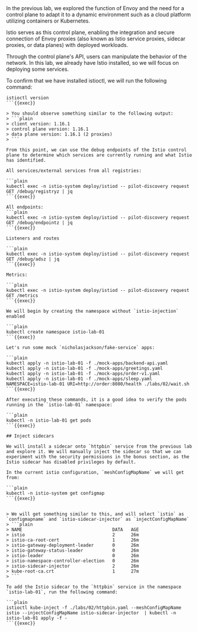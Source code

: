 ## 

In the previous lab, we explored the function of Envoy and the need for a control plane to adapt it to a dynamic environment such as a cloud platform utilizing containers or Kubernetes. 

Istio serves as this control plane, enabling the integration and secure connection of Envoy proxies (also known as Istio service proxies, sidecar proxies, or data planes) with deployed workloads. 

Through the control plane's API, users can manipulate the behavior of the network. In this lab, we already have Istio installed, so we will focus on deploying some services.

To confirm that we have installed istioctl, we will run the following command:

```plain
istioctl version
```{{exec}}

> You should observe something similar to the following output:
> ```plain
> client version: 1.16.1
> control plane version: 1.16.1
> data plane version: 1.16.1 (2 proxies)
> ```

From this point, we can use the debug endpoints of the Istio control plane to determine which services are currently running and what Istio has identified.

All services/external services from all registries:

```plain
kubectl exec -n istio-system deploy/istiod -- pilot-discovery request GET /debug/registryz | jq
```{{exec}}

All endpoints:
```plain
kubectl exec -n istio-system deploy/istiod -- pilot-discovery request GET /debug/endpointz | jq
```{{exec}}

Listeners and routes

```plain
kubectl exec -n istio-system deploy/istiod -- pilot-discovery request GET /debug/adsz | jq
```{{exec}}

Metrics:

```plain
kubectl exec -n istio-system deploy/istiod -- pilot-discovery request GET /metrics
```{{exec}}

We will begin by creating the namespace without `istio-injection` enabled

```plain
kubectl create namespace istio-lab-01
```{{exec}}

Let's run some mock `nicholasjackson/fake-service` apps:

```plain
kubectl apply -n istio-lab-01 -f ./mock-apps/backend-api.yaml
kubectl apply -n istio-lab-01 -f ./mock-apps/greetings.yaml
kubectl apply -n istio-lab-01 -f ./mock-apps/order-v1.yaml
kubectl apply -n istio-lab-01 -f ./mock-apps/sleep.yaml
NAMESPACE=istio-lab-01 URI=http://order:8080/health ./labs/02/wait.sh
```{{exec}}

After executing these commands, it is a good idea to verify the pods running in the `istio-lab-01` namespace:

```plain
kubectl -n istio-lab-01 get pods
```{{exec}}

## Inject sidecars

We will install a sidecar onto `httpbin` service from the previous lab and explore it. We will manually inject the sidecar so that we can experiment with the security permissions in the bonus section, as the Istio sidecar has disabled privileges by default.

In the current istio configuration, `meshConfigMapName` we will get from:

```plain
kubectl -n istio-system get configmap
```{{exec}}


> We will get something similar to this, and will select `istio` as `configmapname` and `istio-sidecar-injector` as `injectConfigMapName`
> ```plain
> NAME                                  DATA   AGE
> istio                                 2      26m
> istio-ca-root-cert                    1      26m
> istio-gateway-deployment-leader       0      26m
> istio-gateway-status-leader           0      26m
> istio-leader                          0      26m
> istio-namespace-controller-election   0      26m
> istio-sidecar-injector                2      26m
> kube-root-ca.crt                      1      27m
> ```

To add the Istio sidecar to the `httpbin` service in the namespace `istio-lab-01`, run the following command:

```plain
istioctl kube-inject -f ./labs/02/httpbin.yaml --meshConfigMapName istio --injectConfigMapName istio-sidecar-injector  | kubectl -n istio-lab-01 apply -f -
```{{exec}}

